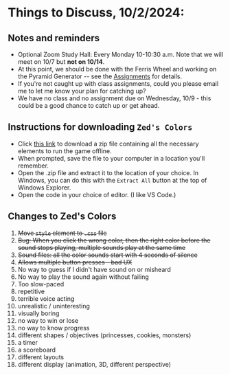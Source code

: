 # Things to Discuss, 10/2/2024:

## Notes and reminders
* Optional Zoom Study Hall: Every Monday 10-10:30 a.m. Note that we will meet on 10/7 but **not on 10/14**.
* At this point, we should be done with the Ferris Wheel and working on the Pyramid Generator -- see the [Assignments](assignments.md) for details.
* If you're not caught up with class assignments, could you please email me to let me know your plan for catching up?
* We have no class and no assignment due on Wednesday, 10/9 - this could be a good chance to catch up or get ahead.

## Instructions for downloading `Zed's Colors`
* Click [this link](/zed_offline.zip) to download a zip file containing all the necessary elements to run the game offline.
* When prompted, save the file to your computer in a location you'll remember.
* Open the .zip file and extract it to the location of your choice. In Windows, you can do this with the `Extract All` button at the top of Windows Explorer.
* Open the code in your choice of editor. (I like VS Code.) 

## Changes to Zed's Colors
1. <s>Move `style` element to `.css` file</s>
1. <s>Bug: When you click the wrong color, then the right color before the sound stops playing, multiple sounds play at the same time</s>
1. <s>Sound files: all the color sounds start with 4 seconds of silence</s>
1. <s>Allows multiple button presses - bad UX</s>
1. No way to guess if I didn't have sound on or misheard
1. No way to play the sound again without failing
1. Too slow-paced
1. repetitive
1. terrible voice acting
1. unrealistic / uninteresting
1. visually boring
1. no way to win or lose
1. no way to know progress
1. different shapes / objectives (princesses, cookies, monsters)
1. a timer
1. a scoreboard
1. different layouts
1. different display (animation, 3D, different perspective)